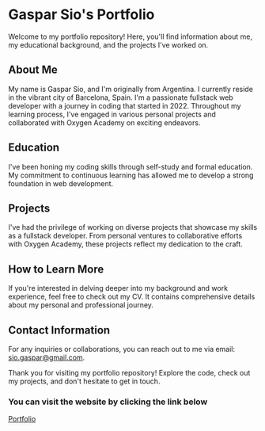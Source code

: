 # Gaspar Sio's Portfolio

Welcome to my portfolio repository! Here, you'll find information about me, my educational background, and the projects I've worked on.

## About Me
My name is Gaspar Sio, and I'm originally from Argentina. I currently reside in the vibrant city of Barcelona, Spain. I'm a passionate fullstack web developer with a journey in coding that started in 2022. Throughout my learning process, I've engaged in various personal projects and collaborated with Oxygen Academy on exciting endeavors.

## Education
I've been honing my coding skills through self-study and formal education. My commitment to continuous learning has allowed me to develop a strong foundation in web development.

## Projects
I've had the privilege of working on diverse projects that showcase my skills as a fullstack developer. From personal ventures to collaborative efforts with Oxygen Academy, these projects reflect my dedication to the craft.

## How to Learn More
If you're interested in delving deeper into my background and work experience, feel free to check out my CV. It contains comprehensive details about my personal and professional journey.

## Contact Information
For any inquiries or collaborations, you can reach out to me via email: [sio.gaspar@gmail.com](mailto:sio.gaspar@gmail.com).

Thank you for visiting my portfolio repository! Explore the code, check out my projects, and don't hesitate to get in touch.

### You can visit the website by clicking the link below
[Portfolio](https://portfolio-gaspar-sio.vercel.app/)
